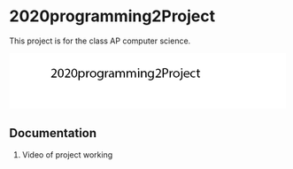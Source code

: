 # 2020programming2Project

This project is for the class AP computer science.

![logo](https://github.com/jonathanwidmer/2020programming2Project/blob/main/Logo1.png?raw=true)

## Documentation
1. Video of project working
